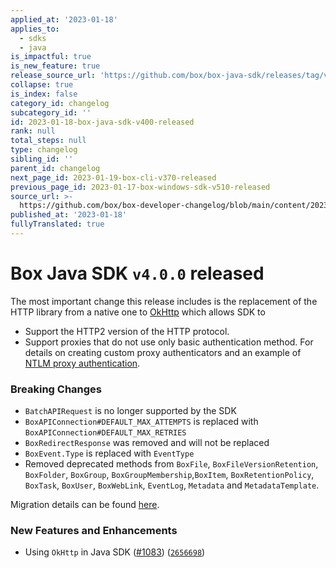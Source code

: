 ```yaml
---
applied_at: '2023-01-18'
applies_to:
  - sdks
  - java
is_impactful: true
is_new_feature: true
release_source_url: 'https://github.com/box/box-java-sdk/releases/tag/v4.0.0'
collapse: true
is_index: false
category_id: changelog
subcategory_id: ''
id: 2023-01-18-box-java-sdk-v400-released
rank: null
total_steps: null
type: changelog
sibling_id: ''
parent_id: changelog
next_page_id: 2023-01-19-box-cli-v370-released
previous_page_id: 2023-01-17-box-windows-sdk-v510-released
source_url: >-
  https://github.com/box/box-developer-changelog/blob/main/content/2023/01-18-box-java-sdk-v400-released.md
published_at: '2023-01-18'
fullyTranslated: true
---
```

# Box Java SDK `v4.0.0` released

The most important change this release includes is the replacement of the HTTP library from a native one to
[OkHttp][1] which allows SDK to

* Support the HTTP2 version of the HTTP protocol.
* Support proxies that do not use only basic authentication method. For details on creating custom proxy authenticators and an example of
    [NTLM proxy authentication][2].

### Breaking Changes

* `BatchAPIRequest` is no longer supported by the SDK
* `BoxAPIConnection#DEFAULT_MAX_ATTEMPTS` is replaced with `BoxAPIConnection#DEFAULT_MAX_RETRIES`
* `BoxRedirectResponse` was removed and will not be replaced
* `BoxEvent.Type` is replaced with `EventType`
* Removed deprecated methods from `BoxFile`, `BoxFileVersionRetention`, `BoxFolder`, `BoxGroup`, `BoxGroupMembership`,`BoxItem`, `BoxRetentionPolicy`, `BoxTask`, `BoxUser`, `BoxWebLink`, `EventLog`, `Metadata` and `MetadataTemplate`.

Migration details can be found [here][3].

### New Features and Enhancements

* Using `OkHttp` in Java SDK ([#1083][4]) ([`2656698`][5])

[1]: https://square.github.io/okhttp/

[2]: https://github.com/box/box-java-sdk/blob/main/doc/configuration.md#example-ntlm-authenticator

[3]: https://github.com/box/box-java-sdk/blob/main/doc/upgrades/3.x.x%20to%204.x.x.md

[4]: https://github.com/box/box-java-sdk/issues/1083

[5]: https://github.com/box/box-java-sdk/commit/265669897100dd8f1757fc2c5f25665da42c2889

